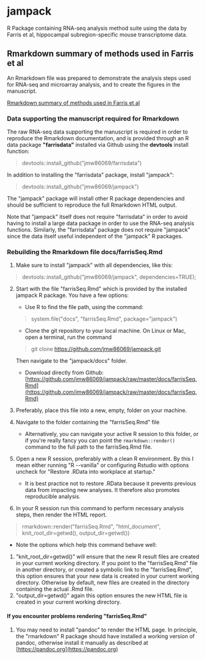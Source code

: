 # jampack

R Package containing RNA-seq analysis method suite using the data
by Farris et al, hippocampal subregion-specific mouse transcriptome
data.

## Rmarkdown summary of methods used in Farris et al

An Rmarkdown file was prepared to demonstrate the analysis steps
used for RNA-seq and microarray analysis, and to create the figures
in the manuscript.

[Rmarkdown summary of methods used in Farris et al](https://jmw86069.github.io/jampack/farrisSeq.html)

### Data supporting the manuscript required for Rmarkdown

The raw RNA-seq data supporting the manuscript is required in order
to reproduce the Rmarkdown documentation, and is provided through
an R data package **"farrisdata"** installed via Github using
the **devtools** install function:

>    devtools::install_github("jmw86069/farrisdata")

In addition to installing the "farrisdata" package, install "jampack":

>    devtools::install_github("jmw86069/jampack")

The "jampack" package will install other R package dependencies
and should be sufficient to reproduce the full Rmarkdown HTML output.

Note that "jampack" itself does not require "farrisdata" in order to
avoid having to install a large data package in order to use the RNA-seq
analysis functions. Similarly, the "farrisdata" package does not require
"jampack" since the data itself useful independent of the "jampack" R
packages.

### Rebuilding the Rmarkdown file docs/farrisSeq.Rmd

1. Make sure to install "jampack" with all dependencies, like this:

> devtools::install_github("jmw86069/jampack", dependencies=TRUE);

2. Start with the file "farrisSeq.Rmd" which is provided by the
installed jampack R package. You have a few options:

    * Use R to find the file path, using the command:

    > system.file("docs", "farrisSeq.Rmd", package="jampack")

    * Clone the git repository to your local machine. On Linux or Mac,
    open a terminal, run the command
    
    > git clone https://github.com/jmw86069/jampack.git
    
    Then navigate to the "jampack/docs" folder.
    
    * Download directly from Github:
    [https://github.com/jmw86069/jampack/raw/master/docs/farrisSeq.Rmd](https://github.com/jmw86069/jampack/raw/master/docs/farrisSeq.Rmd)

3. Preferably, place this file into a new, empty, folder on your machine.
4. Navigate to the folder containing the "farrisSeq.Rmd" file

    * Alternatively, you can navigate your active R session to this
    folder, or if you're really fancy you can point the `rmarkdown::render()`
    command to the full path to the farrisSeq.Rmd file.

5. Open a new R session, preferably with a clean R environment. By this I
mean either running "R --vanilla" or configuring Rstudio with options
uncheck for "Restore .RData into workplace at startup."

    * It is best practice not to restore .RData because it prevents
    previous data from impacting new analyses. It therefore also
    promotes reproducible analysis.

6. In your R session run this command to perform necessary analysis steps,
then render the HTML report.

> rmarkdown::render("farrisSeq.Rmd", "html_document", knit_root_dir=getwd(), output_dir=getwd())

* Note the options which help this command behave well:
 
1. "knit_root_dir=getwd()" will ensure that the new R result files are
created in your current working directory. If you point to the
"farrisSeq.Rmd" file in another directory, or created a symbolic
link to the "farrisSeq.Rmd", this option ensures that your new
data is created in your current working directory. Otherwise
by default, new files are created in the directory containing the
actual .Rmd file.
2. "output_dir=getwd()" again this option ensures the new HTML file
is created in your current working directory.
    
#### If you encounter problems rendering "farrisSeq.Rmd"

1. You may need to install "pandoc" to render the HTML page. In principle,
the "rmarkdown" R package should have installed a working version of
pandoc, otherwise install it manually as described at
[https://pandoc.org](https://pandoc.org)

